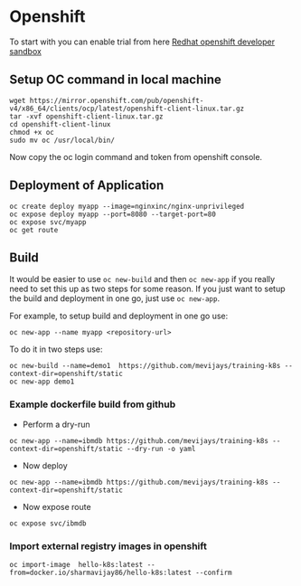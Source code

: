 # Openshift 
To start with you can enable trial from here [Redhat openshift developer sandbox ](https://developers.redhat.com/developer-sandbox)
## Setup OC command in local machine
```
wget https://mirror.openshift.com/pub/openshift-v4/x86_64/clients/ocp/latest/openshift-client-linux.tar.gz
tar -xvf openshift-client-linux.tar.gz
cd openshift-client-linux
chmod +x oc
sudo mv oc /usr/local/bin/
```
Now copy the oc login command and token from openshift console.


## Deployment of Application
```
oc create deploy myapp --image=nginxinc/nginx-unprivileged
oc expose deploy myapp --port=8080 --target-port=80
oc expose svc/myapp
oc get route
```
## Build
It would be easier to use ``oc new-build`` and then ``oc new-app`` if you really need to set this up as two steps for some reason. If you just want to setup the build and deployment in one go, just use ``oc new-app``.

For example, to setup build and deployment in one go use:
```
oc new-app --name myapp <repository-url>
```
To do it in two steps use:
```
oc new-build --name=demo1  https://github.com/mevijays/training-k8s --context-dir=openshift/static
oc new-app demo1
```
### Example dockerfile build from github 
- Perform a dry-run
```
oc new-app --name=ibmdb https://github.com/mevijays/training-k8s --context-dir=openshift/static --dry-run -o yaml
```
- Now deploy 
```
oc new-app --name=ibmdb https://github.com/mevijays/training-k8s --context-dir=openshift/static 
```
- Now expose route 
```
oc expose svc/ibmdb
```
### Import external registry images in openshift
```
oc import-image  hello-k8s:latest --from=docker.io/sharmavijay86/hello-k8s:latest --confirm
```
